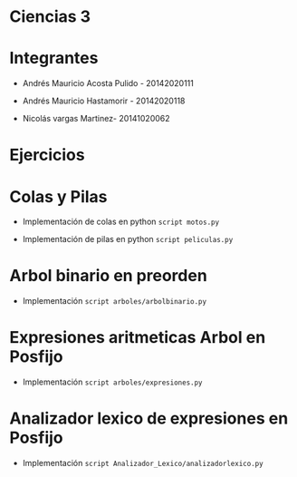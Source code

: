 Ciencias 3
==================================================
Integrantes
==================================================

+ Andrés Mauricio Acosta Pulido - 20142020111

+ Andrés Mauricio Hastamorir - 20142020118  

+ Nicolás vargas Martinez- 20141020062


Ejercicios
==================================================

Colas y Pilas
==================================================

+ Implementación de colas en python `script motos.py`

+ Implementación de pilas en python `script peliculas.py`

Arbol binario en preorden
==================================================

+ Implementación `script arboles/arbolbinario.py`

Expresiones aritmeticas Arbol en Posfijo
==================================================
+ Implementación `script arboles/expresiones.py`

Analizador lexico de expresiones en Posfijo
==================================================
+ Implementación `script Analizador_Lexico/analizadorlexico.py`
